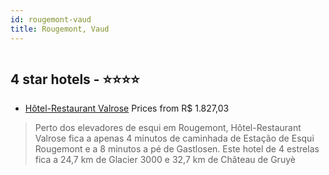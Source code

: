 ```yaml
---
id: rougemont-vaud
title: Rougemont, Vaud
---
```


<center><img src="https://i.travelapi.com/hotels/23000000/22300000/22297800/22297707/d391d07c_z.jpg" alt="" /></center>


##  4 star hotels - ⭐️⭐️⭐️⭐️

-    [Hôtel-Restaurant Valrose](https://www.hurb.com/br/aud/https://www.hurb.com/br/hotels/rougemont/hotel-restaurant-valrose-HT-GN36?cmp=18055) Prices from R$ 1.827,03
   > Perto dos elevadores de esqui em Rougemont, Hôtel-Restaurant Valrose fica a apenas 4 minutos de caminhada de Estação de Esqui Rougemont e a 8 minutos a pé de Gastlosen.  Este hotel de 4 estrelas fica a 24,7 km de Glacier 3000 e 32,7 km de Château de Gruyè
